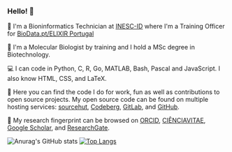 ### Hello! 👋

💼 I'm a Bioninformatics Technician at [INESC-ID](https://inesc-id.pt) where I'm a Training Officer for [BioData.pt/ELIXIR Portugal](https://biodata.pt)

🧬 I'm a Molecular Biologist by training and I hold a MSc degree in Biotechnology.

💻 I can code in Python, C, R, Go, MATLAB, Bash, Pascal and JavaScript. I also know HTML, CSS, and LaTeX.

🔎 Here you can find the code I do for work, fun as well as contributions to open source projects. My open source code can be found on multiple hosting services: [sourcehut](https://git.sr.ht/~gpo), [Codeberg](https://codeberg.org/Gil), [GitLab](https://gitlab.com/GilOliveira), and [GitHub](https://github.com/GilOliveira#proven.lol/13907b).

🔬 My research fingerprint can be browsed on [ORCID](https://orcid.org/0000-0003-4638-2879), [CIÊNCIAVITAE](https://www.cienciavitae.pt/D019-5596-42E2), [Google Scholar](https://scholar.google.com/citations?user=IvGHLzkAAAAJ&hl=en&oi=ao), and [ResearchGate](https://www.researchgate.net/profile/Gil-Oliveira-3).

![Anurag's GitHub stats](https://github-readme-stats.vercel.app/api?username=GilOliveira&show_icons=true&theme=dracula) [![Top Langs](https://github-readme-stats.vercel.app/api/top-langs/?username=GilOliveira&layout=compact)](https://github.com/GilOliveira?tab=repositories)
